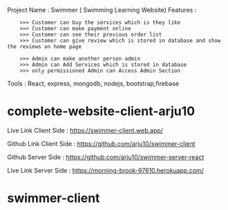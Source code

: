 Project Name : Swimmer ( Swimming Learning Website)
Features :
       
        >>> Customer can buy the services which is they like
        >>> Customer can make payment online
        >>> Customer can see their previous order list
        >>> Customer can give review which is stored in database and show the reviews on home page

        >>> Admin can make another person admin
        >>> Admin can Add Services which is stored in database 
        >>> only permissioned Admin can Access Admin Section

Tools : React, express, mongodb, nodejs, bootstrap,firebase

# complete-website-client-arju10



 
Live Link Client Side : https://swimmer-client.web.app/

Github Link Client Side : https://github.com/arju10/swimmer-client

Github Server Side :  https://github.com/arju10/swimmer-server-react

Live Link Server Side : https://morning-brook-97610.herokuapp.com/



# swimmer-client
